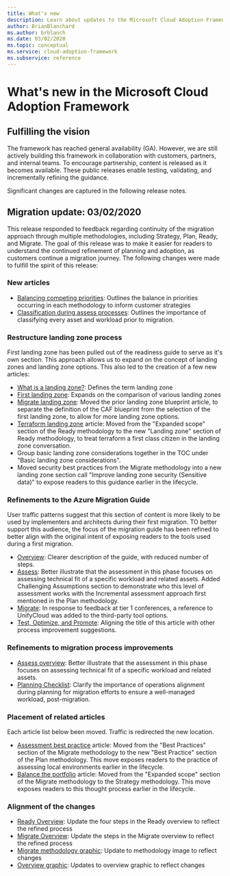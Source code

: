 ```yaml
---
title: What's new 
description: Learn about updates to the Microsoft Cloud Adoption Framework for Azure.
author: BrianBlanchard
ms.author: brblanch
ms.date: 03/02/2020
ms.topic: conceptual
ms.service: cloud-adoption-framework
ms.subservice: reference
---
```


# What's new in the Microsoft Cloud Adoption Framework

## Fulfilling the vision

The framework has reached general availability (GA). However, we are still actively building this framework in collaboration with customers, partners, and internal teams. To encourage partnership, content is released as it becomes available. These public releases enable testing, validating, and incrementally refining the guidance.

Significant changes are captured in the following release notes.

## Migration update: 03/02/2020

This release responded to feedback regarding continuity of the migration approach through multiple methodologies, including Strategy, Plan, Ready, and Migrate. The goal of this release was to make it easier for readers to understand the continued refinement of planning and adoption, as customers continue a migration journey. The following changes were made to fulfill the spirit of this release:

### New articles

- [Balancing competing priorities](../strategy/balance-competing-priorities.md): Outlines the balance in priorities occurring in each methodology to inform customer strategies
- [Classification during assess processes](../migrate/migration-considerations/assess/classify.md): Outlines the importance of classifying every asset and workload prior to migration.

### Restructure landing zone process

First landing zone has been pulled out of the readiness guide to serve as it's own section. This approach allows us to expand on the concept of landing zones and landing zone options. This also led to the creation of a few new articles:

- [What is a landing zone?](../ready/landing-zone/index.md): Defines the term landing zone
- [First landing zone](../ready/landing-zone/first-landing-zone.md): Expands on the comparison of various landing zones
- [Migrate landing zone](../ready/landing-zone/migrate-landing-zone.md): Moved the prior landing zone blueprint article, to separate the definition of the CAF blueprint from the selection of the first landing zone, to allow for more landing zone options.
- [Terraform landing zone](../ready/landing-zone/terraform-landing-zone.md) article: Moved from the "Expanded scope" section of the Ready methodology to the new "Landing zone" section of Ready methodology, to treat terraform a first class citizen in the landing zone conversation.
- Group basic landing zone considerations together in the TOC under "Basic landing zone considerations".
- Moved security best practices from the Migrate methodology into a new landing zone section call "Improve landing zone security (Sensitive data)" to expose readers to this guidance earlier in the lifecycle.

### Refinements to the Azure Migration Guide

User traffic patterns suggest that this section of content is more likely to be used by implementers and architects during their first migration. TO better support this audience, the focus of the migration guide has been refined to better align with the original intent of exposing readers to the tools used during a first migration.

- [Overview](../migrate/azure-migration-guide/index.md): Clearer description of the guide, with reduced number of steps.
- [Assess](../migrate/azure-migration-guide/assess.md): Better illustrate that the assessment in this phase focuses on assessing technical fit of a specific workload and related assets. Added Challenging Assumptions section to demonstrate who this level of assessment works with the Incremental assessment approach first mentioned in the Plan methodology.
- [Migrate](../migrate/azure-migration-guide/migrate.md): In response to feedback at tier 1 conferences, a reference to UnifyCloud was added to the third-party tool options.
- [Test, Optimize, and Promote](../migrate/azure-migration-guide/optimize-and-transform.md): Aligning the title of this article with other process improvement suggestions.

### Refinements to migration process improvements

- [Assess overview](../migrate/migration-considerations/assess/index.md): Better illustrate that the assessment in this phase focuses on assessing technical fit of a specific workload and related assets.
- [Planning Checklist](../migrate/migration-considerations/prerequisites/planning-checklist.md): Clarify the importance of operations alignment during planning for migration efforts to ensure a well-managed workload, post-migration.

### Placement of related articles

Each article list below been moved. Traffic is redirected the new location.

- [Assessment best practice](../plan/contoso-migration-assessment.md) article: Moved from the "Best Practices" section of the Migrate methodology to the new "Best Practice" section of the Plan methodology. This move exposes readers to the practice of assessing local environments earlier in the lifecycle.
- [Balance the portfolio](../strategy/balance-the-portfolio.md) article: Moved from the "Expanded scope" section of the Migrate methodology to the  Strategy methodology. This move exposes readers to this thought process earlier in the lifecycle.

### Alignment of the changes

- [Ready Overview](../ready/index.md): Update the four steps in the Ready overview to reflect the refined process
- [Migrate Overview](../migrate/index.md): Update the steps in the Migrate overview to reflect the refined process
- [Migrate methodology graphic](../migrate/index.md): Update to methodology image to reflect changes
- [Overview graphic](../index.md): Updates to overview graphic to reflect changes
